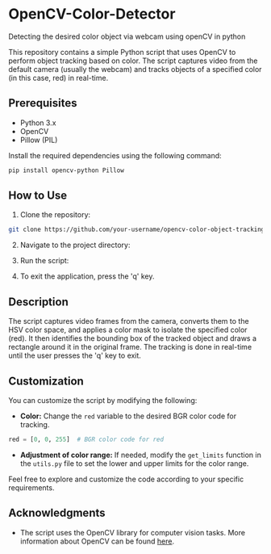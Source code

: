 # OpenCV-Color-Detector
Detecting the desired color object via webcam using openCV in python

This repository contains a simple Python script that uses OpenCV to perform object tracking based on color. The script captures video from the default camera (usually the webcam) and tracks objects of a specified color (in this case, red) in real-time.

## Prerequisites
- Python 3.x
- OpenCV
- Pillow (PIL)

Install the required dependencies using the following command:

```bash
pip install opencv-python Pillow
```

## How to Use

1. Clone the repository:

```bash
git clone https://github.com/your-username/opencv-color-object-tracking.git
```

2. Navigate to the project directory:

3. Run the script:

4. To exit the application, press the 'q' key.

## Description

The script captures video frames from the camera, converts them to the HSV color space, and applies a color mask to isolate the specified color (red). It then identifies the bounding box of the tracked object and draws a rectangle around it in the original frame. The tracking is done in real-time until the user presses the 'q' key to exit.

## Customization

You can customize the script by modifying the following:

- **Color:** Change the `red` variable to the desired BGR color code for tracking.

```python
red = [0, 0, 255]  # BGR color code for red
```

- **Adjustment of color range:** If needed, modify the `get_limits` function in the `utils.py` file to set the lower and upper limits for the color range.

Feel free to explore and customize the code according to your specific requirements.

## Acknowledgments

- The script uses the OpenCV library for computer vision tasks. More information about OpenCV can be found [here](https://opencv.org/).
